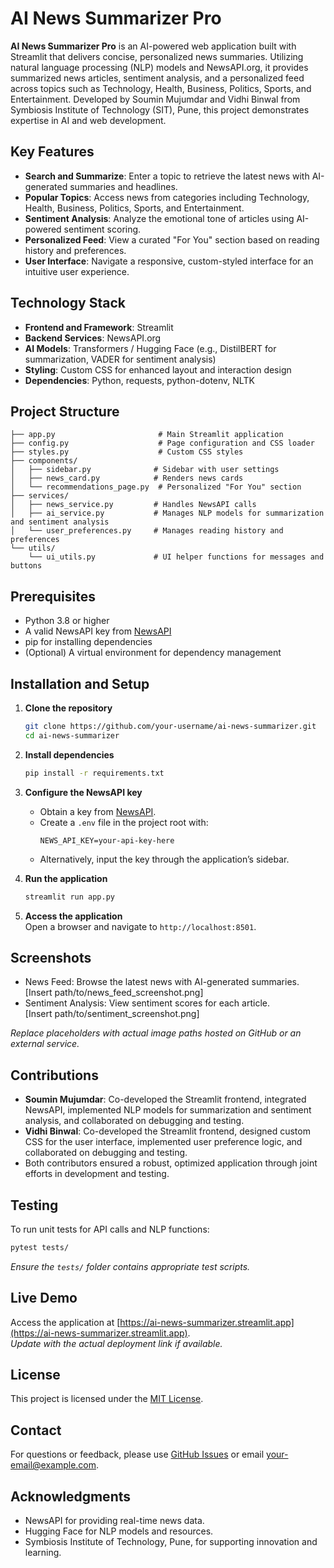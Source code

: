 # AI News Summarizer Pro

**AI News Summarizer Pro** is an AI-powered web application built with Streamlit that delivers concise, personalized news summaries. Utilizing natural language processing (NLP) models and NewsAPI.org, it provides summarized news articles, sentiment analysis, and a personalized feed across topics such as Technology, Health, Business, Politics, Sports, and Entertainment. Developed by Soumin Mujumdar and Vidhi Binwal from Symbiosis Institute of Technology (SIT), Pune, this project demonstrates expertise in AI and web development.

## Key Features

- **Search and Summarize**: Enter a topic to retrieve the latest news with AI-generated summaries and headlines.
- **Popular Topics**: Access news from categories including Technology, Health, Business, Politics, Sports, and Entertainment.
- **Sentiment Analysis**: Analyze the emotional tone of articles using AI-powered sentiment scoring.
- **Personalized Feed**: View a curated "For You" section based on reading history and preferences.
- **User Interface**: Navigate a responsive, custom-styled interface for an intuitive user experience.

## Technology Stack

- **Frontend and Framework**: Streamlit
- **Backend Services**: NewsAPI.org
- **AI Models**: Transformers / Hugging Face (e.g., DistilBERT for summarization, VADER for sentiment analysis)
- **Styling**: Custom CSS for enhanced layout and interaction design
- **Dependencies**: Python, requests, python-dotenv, NLTK

## Project Structure

```
├── app.py                       # Main Streamlit application
├── config.py                    # Page configuration and CSS loader
├── styles.py                    # Custom CSS styles
├── components/
│   ├── sidebar.py              # Sidebar with user settings
│   ├── news_card.py            # Renders news cards
│   └── recommendations_page.py  # Personalized "For You" section
├── services/
│   ├── news_service.py         # Handles NewsAPI calls
│   ├── ai_service.py           # Manages NLP models for summarization and sentiment analysis
│   └── user_preferences.py     # Manages reading history and preferences
└── utils/
    └── ui_utils.py             # UI helper functions for messages and buttons
```

## Prerequisites

- Python 3.8 or higher
- A valid NewsAPI key from [NewsAPI](https://newsapi.org/)
- pip for installing dependencies
- (Optional) A virtual environment for dependency management

## Installation and Setup

1. **Clone the repository**  
   ```bash
   git clone https://github.com/your-username/ai-news-summarizer.git
   cd ai-news-summarizer
   ```

2. **Install dependencies**  
   ```bash
   pip install -r requirements.txt
   ```

3. **Configure the NewsAPI key**  
   - Obtain a key from [NewsAPI](https://newsapi.org/).
   - Create a `.env` file in the project root with:
     ```env
     NEWS_API_KEY=your-api-key-here
     ```
   - Alternatively, input the key through the application’s sidebar.

4. **Run the application**  
   ```bash
   streamlit run app.py
   ```

5. **Access the application**  
   Open a browser and navigate to `http://localhost:8501`.

## Screenshots

- News Feed: Browse the latest news with AI-generated summaries.  
  [Insert path/to/news_feed_screenshot.png]
- Sentiment Analysis: View sentiment scores for each article.  
  [Insert path/to/sentiment_screenshot.png]

*Replace placeholders with actual image paths hosted on GitHub or an external service.*

## Contributions

- **Soumin Mujumdar**: Co-developed the Streamlit frontend, integrated NewsAPI, implemented NLP models for summarization and sentiment analysis, and collaborated on debugging and testing.
- **Vidhi Binwal**: Co-developed the Streamlit frontend, designed custom CSS for the user interface, implemented user preference logic, and collaborated on debugging and testing.
- Both contributors ensured a robust, optimized application through joint efforts in development and testing.

## Testing

To run unit tests for API calls and NLP functions:
```bash
pytest tests/
```

*Ensure the `tests/` folder contains appropriate test scripts.*

## Live Demo

Access the application at [https://ai-news-summarizer.streamlit.app](https://ai-news-summarizer.streamlit.app).  
*Update with the actual deployment link if available.*

## License

This project is licensed under the [MIT License](LICENSE).

## Contact

For questions or feedback, please use [GitHub Issues](https://github.com/your-username/ai-news-summarizer/issues) or email your-email@example.com.

## Acknowledgments

- NewsAPI for providing real-time news data.
- Hugging Face for NLP models and resources.
- Symbiosis Institute of Technology, Pune, for supporting innovation and learning.
